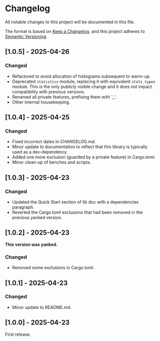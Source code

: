 # Changelog

All notable changes to this project will be documented in this file.

The format is based on [Keep a Changelog](https://keepachangelog.com/en/1.1.0/),
and this project adheres to [Semantic Versioning](https://semver.org/spec/v2.0.0.html).

## [1.0.5] - 2025-04-26

### Changed

- Refactored to avoid allocation of histograms subsequent to warm-up.
- Deprecated `statistics` module, replacing it with equivalent `stats_types` module. This is the only publicly visible change and it does not impact compatibility with previous versions.
- Renamed all private features, prefixing them with '_'.
- Other internal housekeeping.

## [1.0.4] - 2025-04-25

### Changed

- Fixed incorrect dates in CHANGELOG.md.
- Minor update to documentation to reflect that this library is typically used as a dev-dependency.
- Added one more exclusion (guarded by a private feature) in Cargo.toml.
- Minor clean-up of benches and scripts.

## [1.0.3] - 2025-04-23

### Changed

- Updated the Quick Start section of lib doc with a dependencies paragraph.
- Reverted the Cargo.toml exclusions that had been removed in the previous yanked version.

## [1.0.2] - 2025-04-23

**This version was yanked.**

### Changed

- Removed some exclusions in Cargo.toml.

## [1.0.1] - 2025-04-23

### Changed

- Minor update to README.md.

## [1.0.0] - 2025-04-23

First release.
